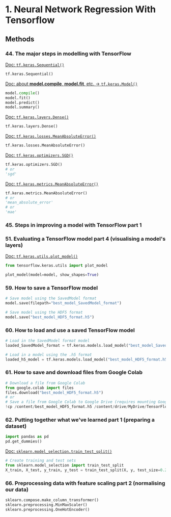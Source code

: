 # 1. Neural Network Regression With Tensorflow
## Methods
### 44. The major steps in modelling with TensorFlow
[Doc: `tf.keras.Sequential()`](https://www.tensorflow.org/api_docs/python/tf/keras/Sequential)<br>
```python
tf.keras.Sequential()
```
[Doc: about **model.compile**, **model.fit**, etc. &rarr; `tf.keras.Model()`](https://www.tensorflow.org/api_docs/python/tf/keras/Model)<br>
```python
model.compile()
model.fit()
model.predict()
model.summary()
```
[Doc: `tf.keras.layers.Dense()`](https://www.tensorflow.org/api_docs/python/tf/keras/layers/Dense)<br>
```python
tf.keras.layers.Dense()
```
[Doc: `tf.keras.losses.MeanAbsoluteError()`](https://www.tensorflow.org/api_docs/python/tf/keras/losses/MeanAbsoluteError)<br>
```python
tf.keras.losses.MeanAbsoluteError()
```
[Doc: `tf.keras.optimizers.SGD()`](https://www.tensorflow.org/api_docs/python/tf/keras/optimizers/experimental/SGD)<br>
```python
tf.keras.optimizers.SGD()
# or
'sgd'
```
[Doc: `tf.keras.metrics.MeanAbsoluteError()`](https://www.tensorflow.org/api_docs/python/tf/keras/metrics/MeanAbsoluteError)<br>
```python
tf.keras.metrics.MeanAbsoluteError()
# or
'mean_absolute_error'
# or 
'mae'
```
### 45. Steps in improving a model with TensorFlow part 1

### 51. Evaluating a TensorFlow model part 4 (visualising a model's layers)
[Doc: `tf.keras.utils.plot_model()`](https://www.tensorflow.org/api_docs/python/tf/keras/utils/plot_model)<br>
```python
from tensorflow.keras.utils import plot_model

plot_model(model=model, show_shapes=True)
```
### 59. How to save a TensorFlow model
```python
# Save model using the SavedModel format
model.save(filepath="best_model_SavedModel_format")

# Save model using the HDF5 format
model.save("best_model_HDF5_format.h5")
```
### 60. How to load and use a saved TensorFlow model
```python
# Load in the SavedModel format model
loaded_SavedModel_format = tf.keras.models.load_model("best_model_SavedModel_format")

# Load in a model using the .h5 format
loaded_h5_model = tf.keras.models.load_model("best_model_HDF5_format.h5")
```

### 61. How to save and download files from Google Colab
```python
# Download a file from Google Colab
from google.colab import files
files.download("best_model_HDF5_format.h5")
# or
# Save a file from Google Colab to Google Drive (requires mounting Google Drive)
!cp /content/best_model_HDF5_format.h5 /content/drive/MyDrive/TensorFlowDeveloperCertificateBootcamp/01_neural_network_regression_with_tensorflow_video
```
### 62. Putting together what we've learned part 1 (preparing a dataset)

```python
import pandas as pd
pd.get_dummies()
```

[Doc: `sklearn.model_selection.train_test_split()`](https://scikit-learn.org/stable/modules/generated/sklearn.model_selection.train_test_split.html)<br>
```python
# Create training and test sets
from sklearn.model_selection import train_test_split
X_train, X_test, y_train, y_test = train_test_split(X, y, test_size=0.2, random_state=42)
```
### 66. Preprocessing data with feature scaling part 2 (normalising our data)
```python
sklearn.compose.make_column_transformer()
sklearn.preprocessing.MinMaxScaler()
sklearn.preprocessing.OneHotEncoder()
```
